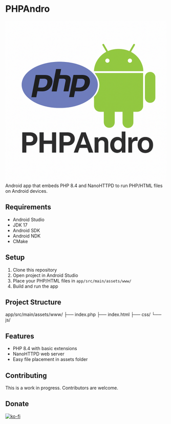 # PHPAndro
![Project Screenshot](./image.png)
Android app that embeds PHP 8.4 and NanoHTTPD to run PHP/HTML files on Android devices.

## Requirements

- Android Studio
- JDK 17
- Android SDK
- Android NDK
- CMake

## Setup

1. Clone this repository
2. Open project in Android Studio
3. Place your PHP/HTML files in `app/src/main/assets/www/`
4. Build and run the app

## Project Structure
app/src/main/assets/www/
├── index.php
├── index.html
├── css/
└── js/


## Features

- PHP 8.4 with basic extensions
- NanoHTTPD web server
- Easy file placement in assets folder

## Contributing

This is a work in progress. Contributors are welcome.

## Donate

[![ko-fi](https://ko-fi.com/img/githubbutton_sm.svg)](https://ko.fi.com/yourusername)